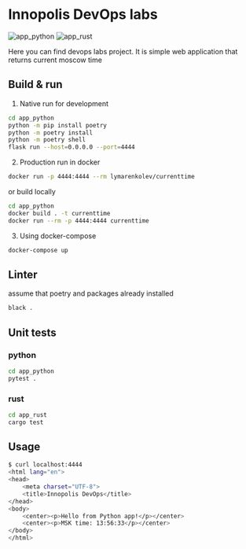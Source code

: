 # Innopolis DevOps labs

![app_python](https://github.com/sevenzing/devops/actions/workflows/python.yml/badge.svg)
![app_rust](https://github.com/sevenzing/devops/actions/workflows/rust.yml/badge.svg)

Here you can find devops labs project. It is simple web application that returns current moscow time

## Build & run

1. Native run for development

```bash
cd app_python
python -m pip install poetry
python -m poetry install
python -m poetry shell
flask run --host=0.0.0.0 --port=4444
```

2. Production run in docker

```bash
docker run -p 4444:4444 --rm lymarenkolev/currenttime
```

or build locally

```bash
cd app_python
docker build . -t currenttime
docker run --rm -p 4444:4444 currenttime
```

3. Using docker-compose

```bash
docker-compose up
```

## Linter

assume that poetry and packages already installed

```bash
black .
```

## Unit tests

### python

```bash
cd app_python
pytest .
```

### rust

```bash
cd app_rust
cargo test
```

## Usage

```bash
$ curl localhost:4444
<html lang="en">
<head>
    <meta charset="UTF-8">
    <title>Innopolis DevOps</title>
</head>
<body>
    <center><p>Hello from Python app!</p></center>
    <center><p>MSK time: 13:56:33</p></center>
</body>
</html>
```

